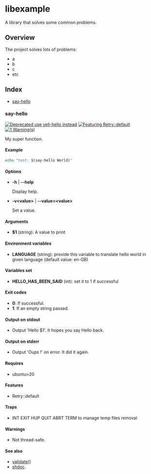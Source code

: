 # libexample

A library that solves some common problems.

## Overview

The project solves lots of problems:
* a
* b
* c
* etc

## Index

* [say-hello](#say-hello)

### say-hello

[![Deprecated use yell-hello instead](https://img.shields.io/badge/Deprecated-use%20yell%2D%2Dhello%20instead-red.svg)](#)
[![Featuring Retry::default](https://img.shields.io/badge/Feature-Retry%3A%3A%3A%3Adefault-green.svg)](#)
[![1 Warning(s)](https://img.shields.io/badge/Warnings-1-yellow.svg)](#)

My super function.

#### Example

```bash
echo "test: $(say-hello World)"
```

#### Options

* **-h** | **--help**

  Display help.

* **-v\<value\>** | **--value=\<value\>**

  Set a value.

#### Arguments

* **$1** (string): A value to print

#### Environment variables

* **LANGUAGE** (string): provide this variable to translate hello world in given language (default value: en-GB)

#### Variables set

* **HELLO_HAS_BEEN_SAID** (int): set it to 1 if successful

#### Exit codes

* **0**: If successful.
* **1**: If an empty string passed.

#### Output on stdout

* Output 'Hello $1'.
  It hopes you say Hello back.

#### Output on stderr

* Output 'Oups !' on error.
  It did it again.

#### Requires

* ubuntu>20

#### Features

* Retry::default

#### Traps

* INT EXIT HUP QUIT ABRT TERM to manage temp files removal

#### Warnings

* Not thread-safe.

#### See also

* [validate()](#validate)
* [shdoc](https://github.com/reconquest/shdoc).

